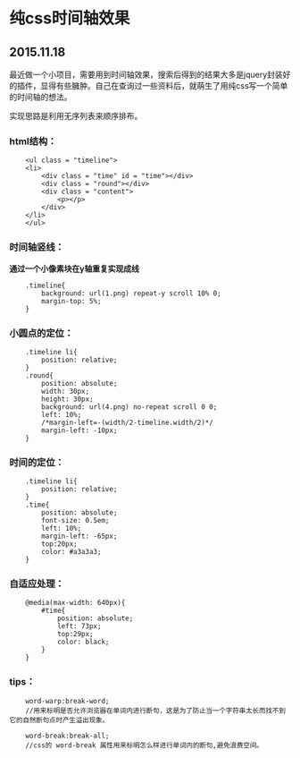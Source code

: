 # 纯css时间轴效果
## 2015.11.18

最近做一个小项目，需要用到时间轴效果，搜索后得到的结果大多是jquery封装好的插件，显得有些臃肿。自己在查询过一些资料后，就萌生了用纯css写一个简单的时间轴的想法。

实现思路是利用无序列表来顺序排布。

### html结构：

		<ul class = "timeline">
		<li>
			<div class = "time" id = "time"></div>
			<div class = "round"></div>
			<div class = "content">
				<p></p>
			</div>
		</li>
		</ul>
### 时间轴竖线：
**通过一个小像素块在y轴重复实现成线**

		.timeline{
			background: url(1.png) repeat-y scroll 10% 0;
			margin-top: 5%;
		}
### 小圆点的定位：

		.timeline li{
			position: relative;
		}	
		.round{
			position: absolute;
			width: 30px;
			height: 30px;
			background: url(4.png) no-repeat scroll 0 0;
			left: 10%;
			/*margin-left=-(width/2-timeline.width/2)*/
			margin-left: -10px;
		}

### 时间的定位：

		.timeline li{
			position: relative;
		}
		.time{
			position: absolute;
			font-size: 0.5em;
			left: 10%;
			margin-left: -65px;
			top:20px;
			color: #a3a3a3;
		}

### 自适应处理：

		@media(max-width: 640px){
			#time{
				position: absolute;
				left: 73px;
				top:29px;
				color: black;
			}
		}

### tips：

		word-warp:break-word;
		//用来标明是否允许浏览器在单词内进行断句，这是为了防止当一个字符串太长而找不到它的自然断句点时产生溢出现象。

		word-break:break-all;
		//css的 word-break 属性用来标明怎么样进行单词内的断句,避免浪费空间。